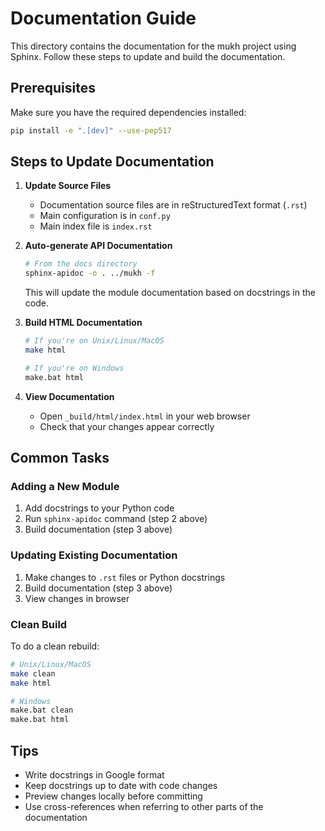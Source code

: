 # Documentation Guide

This directory contains the documentation for the mukh project using Sphinx. Follow these steps to update and build the documentation.

## Prerequisites

Make sure you have the required dependencies installed:
  
```bash
pip install -e ".[dev]" --use-pep517  
```
  
## Steps to Update Documentation
  
1. **Update Source Files**
   - Documentation source files are in reStructuredText format (`.rst`)
   - Main configuration is in `conf.py`
   - Main index file is `index.rst`
  
2. **Auto-generate API Documentation**
   ```bash
   # From the docs directory
   sphinx-apidoc -o . ../mukh -f
   ```
   This will update the module documentation based on docstrings in the code.
  
3. **Build HTML Documentation**
   ```bash
   # If you're on Unix/Linux/MacOS
   make html

   # If you're on Windows
   make.bat html
   ```
  
4. **View Documentation**
   - Open `_build/html/index.html` in your web browser
   - Check that your changes appear correctly
  
## Common Tasks
  
### Adding a New Module
1. Add docstrings to your Python code
2. Run `sphinx-apidoc` command (step 2 above)
3. Build documentation (step 3 above)
  
### Updating Existing Documentation
1. Make changes to `.rst` files or Python docstrings
2. Build documentation (step 3 above)
3. View changes in browser
  
### Clean Build
To do a clean rebuild:
  
```bash
# Unix/Linux/MacOS
make clean
make html

# Windows
make.bat clean
make.bat html
```
  
## Tips

- Write docstrings in Google format
- Keep docstrings up to date with code changes
- Preview changes locally before committing
- Use cross-references when referring to other parts of the documentation

